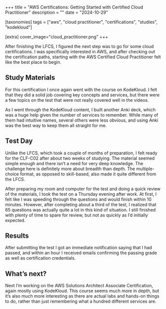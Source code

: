 +++
title = "AWS Certifications: Getting Started with Certified Cloud Practitioner"
description = ""
date = "2024-10-29"

[taxonomies] 
tags = ["aws", "cloud practitioner", "certifications", "studies", "kodekloud"]

[extra]
cover_image="cloud_practitioner.png"
+++

After finishing the LFCS, I figured the next step was to go for some cloud certifications.  I was specifically interested in AWS, and after checking out the certification paths, starting with the AWS Certified Cloud Practitioner felt like the best place to begin.

## Study Materials

For this certification I once again went with the course on KodeKloud.  I felt that they did a solid job covering key concepts and services, but there were a few topics on the test that were not really covered well in the videos.

As I went through the KodeKloud content, I built another Anki deck, which was a huge help given the number of services to remember.  While many of them had intuitive names, several others were less obvious, and using Anki was the best way to keep them all straight for me.

## Test Day

Unlike the LFCS, which took a couple of months of preparation, I felt ready for the CLF-C02 after about two weeks of studying.  The material seemed simple enough and there isn’t a need for very deep knowledge.  The challenge here is definitely more about breadth than depth.  The multiple-choice format, as opposed to skill-based, also made it quite different from the LFCS.

After preparing my room and computer for the test and doing a quick review of the materials, I took the test on a Thursday evening after work.  At first, I felt like I was speeding through the questions and would finish within 10 minutes.  However, after completing about a third of the test, I realized that 65 questions was actually quite a lot in this kind of situation. I still finished with plenty of time to spare for review, but not as quickly as I’d initially expected.

## Results

After submitting the test I got an immediate notification saying that I had passed, and within an hour I received emails confirming the passing grade as well as certification credentials.

## What’s next?

Next I’m working on the AWS Solutions Architect Associate Certification, again mostly using KodeKloud.  This course seems much more in depth, but it’s also much more interesting as there are actual labs and hands-on things to do, rather than just remembering what a hundred different services are.
